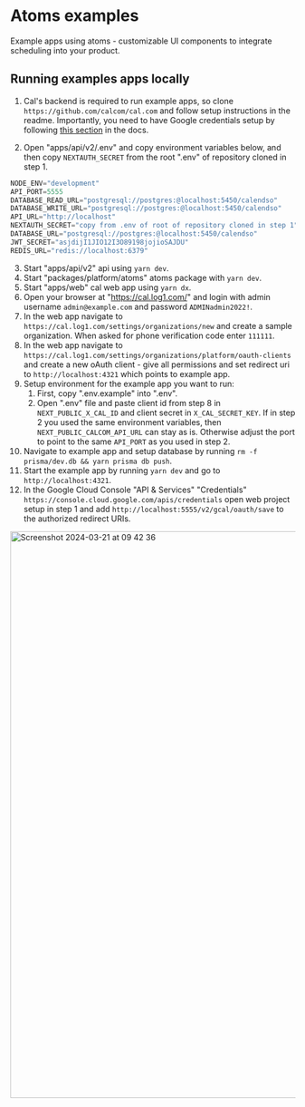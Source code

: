 # Atoms examples
Example apps using atoms - customizable UI components to integrate scheduling into your product.

## Running examples apps locally

1. Cal's backend is required to run example apps, so clone `https://github.com/calcom/cal.com` and follow setup instructions in the readme. Importantly, you need to have Google credentials setup by following [this section](https://github.com/calcom/cal.com?tab=readme-ov-file#obtaining-the-google-api-credentials) in the docs.

2. Open "apps/api/v2/.env" and copy environment variables below, and then copy `NEXTAUTH_SECRET` from the root ".env" of repository cloned in step 1.
```jsx
NODE_ENV="development"
API_PORT=5555
DATABASE_READ_URL="postgresql://postgres:@localhost:5450/calendso"
DATABASE_WRITE_URL="postgresql://postgres:@localhost:5450/calendso"
API_URL="http://localhost"
NEXTAUTH_SECRET="copy from .env of root of repository cloned in step 1"
DATABASE_URL="postgresql://postgres:@localhost:5450/calendso"
JWT_SECRET="asjdijI1JIO12I3O89198jojioSAJDU"
REDIS_URL="redis://localhost:6379"
```

3. Start "apps/api/v2" api using `yarn dev`.
4. Start "packages/platform/atoms" atoms package with `yarn dev`.
5. Start "apps/web" cal web app using `yarn dx`.
6. Open your browser at "https://cal.log1.com/" and login with admin username `admin@example.com` and password `ADMINadmin2022!`.
7. In the web app navigate to `https://cal.log1.com/settings/organizations/new` and create a sample organization. When asked for phone verification code enter `111111`.
8. In the web app navigate to `https://cal.log1.com/settings/organizations/platform/oauth-clients` and create a new oAuth client - give all permissions and set redirect uri to `http://localhost:4321` which points to example app.
9. Setup environment for the example app you want to run:
    1. First, copy ".env.example" into ".env".
    2. Open ".env" file and paste client id from step 8 in `NEXT_PUBLIC_X_CAL_ID` and client secret in `X_CAL_SECRET_KEY`. If in step 2 you used the same environment variables, then `NEXT_PUBLIC_CALCOM_API_URL` can stay as is. Otherwise adjust the port to point to the same `API_PORT` as you used in step 2.
10. Navigate to example app and setup database by running `rm -f prisma/dev.db && yarn prisma db push`.
11. Start the example app by running `yarn dev` and go to `http://localhost:4321`.
12. In the Google Cloud Console "API & Services" "Credentials" `https://console.cloud.google.com/apis/credentials` open web project setup in step 1 and add `http://localhost:5555/v2/gcal/oauth/save` to the authorized redirect URIs.

<img width="1000" alt="Screenshot 2024-03-21 at 09 42 36" src="https://github.com/calcom/atoms-examples/assets/42170848/82ce4d7a-fc08-489a-ab06-a8eb41a68a2a">

